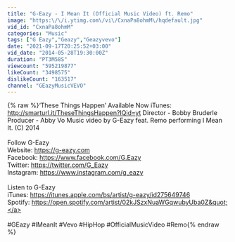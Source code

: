 ```yaml
---
title: "G-Eazy - I Mean It (Official Music Video) ft. Remo"
image: "https:\/\/i.ytimg.com\/vi\/CxnaPa8ohmM\/hqdefault.jpg"
vid_id: "CxnaPa8ohmM"
categories: "Music"
tags: ["G Eazy","Geazy","Geazyvevo"]
date: "2021-09-17T20:25:52+03:00"
vid_date: "2014-05-28T19:30:00Z"
duration: "PT3M58S"
viewcount: "595219877"
likeCount: "3498575"
dislikeCount: "163517"
channel: "GEazyMusicVEVO"
---
```

{% raw %}‘These Things Happen’ Available Now iTunes: <a rel="nofollow" target="blank" href="http://smarturl.it/TheseThingsHappen?IQid=yt">http://smarturl.it/TheseThingsHappen?IQid=yt</a> Director - Bobby Bruderle  Producer - Abby Vo  Music video by G-Eazy feat. Remo performing I Mean It. (C) 2014<br /><br />Follow G-Eazy<br />Website: <a rel="nofollow" target="blank" href="https://g-eazy.com">https://g-eazy.com</a><br />Facebook: <a rel="nofollow" target="blank" href="https://www.facebook.com/G.Eazy">https://www.facebook.com/G.Eazy</a><br />Twitter: <a rel="nofollow" target="blank" href="https://twitter.com/G_Eazy">https://twitter.com/G_Eazy</a><br />Instagram: <a rel="nofollow" target="blank" href="https://www.instagram.com/g_eazy">https://www.instagram.com/g_eazy</a><br /><br />Listen to G-Eazy<br />iTunes: <a rel="nofollow" target="blank" href="https://itunes.apple.com/bs/artist/g-eazy/id275649746">https://itunes.apple.com/bs/artist/g-eazy/id275649746</a><br />Spotify: <a rel="nofollow" target="blank" href="https://open.spotify.com/artist/02kJSzxNuaWGqwubyUba0Z&quot;">https://open.spotify.com/artist/02kJSzxNuaWGqwubyUba0Z&quot;</a><br /><br />#GEazy #IMeanIt #Vevo #HipHop #OfficialMusicVideo #Remo{% endraw %}
